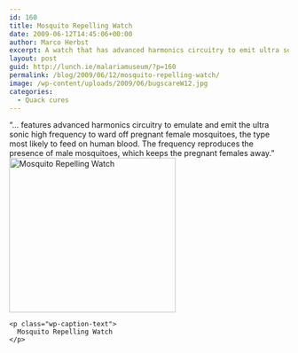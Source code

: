 ```yaml
---
id: 160
title: Mosquito Repelling Watch
date: 2009-06-12T14:45:06+00:00
author: Marco Herbst
excerpt: A watch that has advanced harmonics circuitry to emit ultra sonic high frequency that wards off pregnant mosquitoes.
layout: post
guid: http://lunch.ie/malariamuseum/?p=160
permalink: /blog/2009/06/12/mosquito-repelling-watch/
image: /wp-content/uploads/2009/06/bugscareW12.jpg
categories:
  - Quack cures
---
```

<div dir="ltr">
  &#8220;&#8230; features advanced harmonics circuitry to emulate and emit the ultra sonic high frequency to ward off pregnant female mosquitoes, the type most likely to feed on human blood. The frequency reproduces the presence of male mosquitoes, which keeps the pregnant females away.&#8221;
</div>

<div dir="ltr">
</div>

<div dir="ltr">
  <div id="attachment_264" style="width: 310px" class="wp-caption alignnone">
    <a href="http://www.malariamuseum.de/wp-content/uploads/2009/06/bugscareW.jpg"><img class="size-full wp-image-264" title="Mosquito Repelling Watch" alt="Mosquito Repelling Watch" src="http://www.malariamuseum.de/wp-content/uploads/2009/06/bugscareW.jpg" width="300" height="279" /></a>
    
    <p class="wp-caption-text">
      Mosquito Repelling Watch
    </p>
  </div>
</div>